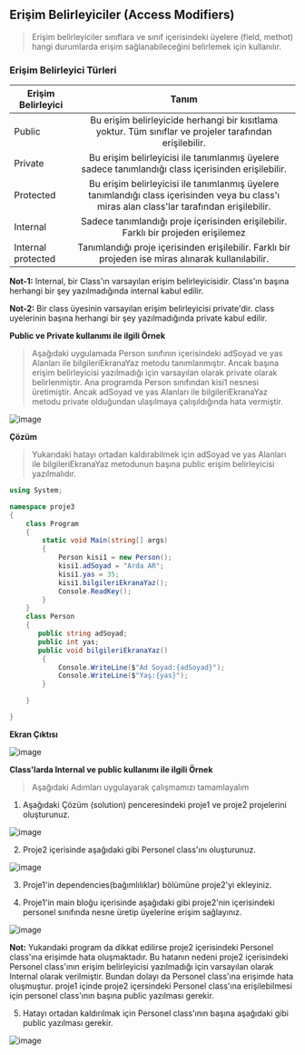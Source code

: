 ## Erişim Belirleyiciler (Access Modifiers) ##
> Erişim belirleyiciler sınıflara ve sınıf içerisindeki üyelere (field, methot) hangi durumlarda erişim sağlanabileceğini belirlemek için kullanılır.

### Erişim Belirleyici Türleri ###

| Erişim Belirleyici    | Tanım           | 
| ------------- |:---------------:| 
| Public    		| Bu erişim belirleyicide herhangi bir kısıtlama yoktur. Tüm sınıflar ve projeler tarafından erişilebilir. | 
| Private    		| Bu erişim belirleyicisi ile tanımlanmış üyelere sadece tanımlandığı class içerisinden erişilebilir. | 
| Protected    		| Bu erişim belirleyicisi ile tanımlanmış üyelere tanımlandığı class içerisinden veya bu class'ı miras alan class'lar tarafından erişilebilir.| 
| Internal    		| Sadece  tanımlandığı proje içerisinden erişilebilir. Farklı bir projeden erişilemez   | 
| Internal protected		|  Tanımlandığı proje içerisinden erişilebilir. Farklı bir projeden ise miras alınarak kullanılabilir. | 

**Not-1:**  Internal, bir Class'ın  varsayılan erişim belirleyicisidir. Class'ın başına herhangi bir şey yazılmadığında internal kabul edilir.

**Not-2:**  Bir class üyesinin varsayılan erişim belirleyicisi private'dir. class uyelerinin başına herhangi bir şey yazılmadığında private kabul edilir.

**Public ve Private kullanımı ile ilgili Örnek**
> Aşağıdaki uygulamada Person sınıfının içerisindeki adSoyad ve yas Alanları ile  bilgileriEkranaYaz metodu  tanımlanmıştır. Ancak başına erişim belirleyicisi yazılmadığı için varsayılan olarak private olarak belirlenmiştir.  Ana programda Person sınıfından kisi1 nesnesi üretimiştir. Ancak adSoyad ve yas Alanları ile  bilgileriEkranaYaz metodu private olduğundan ulaşılmaya çalışıldığında hata vermiştir.

![image](https://user-images.githubusercontent.com/28144917/137266766-c76b531c-3d71-4c2e-a055-e6d8d10bdf93.png)

**Çözüm**
> Yukarıdaki hatayı ortadan kaldırabilmek için adSoyad ve yas Alanları ile  bilgileriEkranaYaz metodunun başına public erişim belirleyicisi yazılmalıdır.


```csharp
using System;

namespace proje3
{
    class Program
    {
        static void Main(string[] args)
        {
            Person kisi1 = new Person();
            kisi1.adSoyad = "Arda AR";
            kisi1.yas = 35;
            kisi1.bilgileriEkranaYaz();
            Console.ReadKey();
        }
    }
    class Person
    {
       public string adSoyad;
       public int yas;
       public void bilgileriEkranaYaz()
        {
            Console.WriteLine($"Ad Soyad:{adSoyad}");
            Console.WriteLine($"Yaş:{yas}");
        }

    }

}
```

**Ekran Çıktısı**

![image](https://user-images.githubusercontent.com/28144917/137267123-85c562b8-2f25-4fe6-b0fd-ffa0da2b4373.png)

**Class'larda Internal ve public kullanımı ile ilgili Örnek**

> Aşağıdaki Adımları uygulayarak çalışmamızı tamamlayalım
 
1. Aşağıdaki Çözüm (solution) penceresindeki proje1 ve proje2 projelerini oluşturunuz.
 
![image](https://user-images.githubusercontent.com/28144917/137272750-f39ebe92-65ce-4070-a9fe-a7859f78800a.png)

2. Proje2 içerisinde aşağıdaki gibi Personel class'ını oluşturunuz.

![image](https://user-images.githubusercontent.com/28144917/137273292-cb0da68b-a3ba-48fc-be65-75f2ed08861e.png)

3. Proje1'in dependencies(bağımlılıklar) bölümüne proje2'yi ekleyiniz.
 
4. Proje1'in main bloğu içerisinde aşağıdaki gibi proje2'nin içerisindeki personel sınıfında nesne üretip üyelerine erişim sağlayınız.

![image](https://user-images.githubusercontent.com/28144917/137273728-351087c4-c1e4-4893-b06e-d45f52cecf61.png)

**Not:** Yukarıdaki program da dikkat edilirse proje2 içerisindeki Personel class'ına erişimde hata oluşmaktadır. Bu hatanın nedeni proje2 içerisindeki Personel class'ının erişim belirleyicisi yazılmadığı için varsayılan olarak Internal olarak verilmiştir. Bundan dolayı da Personel class'ına erişimde hata oluşmuştur. proje1 içinde proje2 içersindeki Personel class'ına erişilebilmesi için personel class'ının başına public yazılması gerekir.

5. Hatayı ortadan kaldırılmak için Personel class'ının başına aşağıdaki gibi public yazılması gerekir.

![image](https://user-images.githubusercontent.com/28144917/137275200-00404462-db71-4d18-a9c3-12b169941f95.png)




